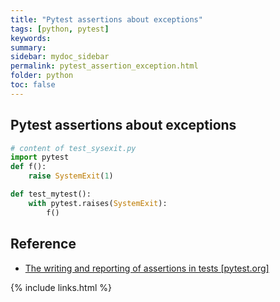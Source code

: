```yaml
---
title: "Pytest assertions about exceptions"
tags: [python, pytest]
keywords:
summary:
sidebar: mydoc_sidebar
permalink: pytest_assertion_exception.html
folder: python
toc: false
---
```


## Pytest assertions about exceptions

```python
# content of test_sysexit.py
import pytest
def f():
    raise SystemExit(1)

def test_mytest():
    with pytest.raises(SystemExit):
        f()
```




## Reference

* [The writing and reporting of assertions in tests [pytest.org]](https://docs.pytest.org/en/latest/assert.html)

{% include links.html %}
